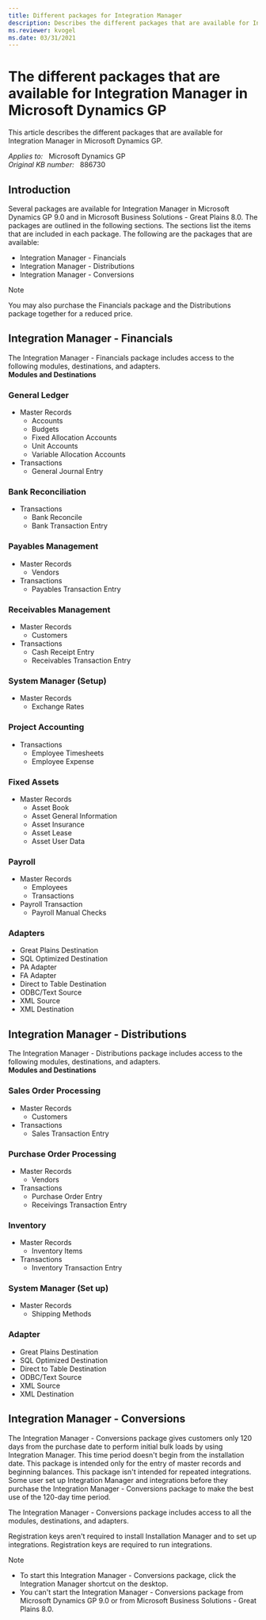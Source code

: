 ```yaml
---
title: Different packages for Integration Manager
description: Describes the different packages that are available for Integration Manager in Microsoft Dynamics GP.
ms.reviewer: kvogel
ms.date: 03/31/2021
---
```

# The different packages that are available for Integration Manager in Microsoft Dynamics GP

This article describes the different packages that are available for Integration Manager in Microsoft Dynamics GP.

_Applies to:_ &nbsp; Microsoft Dynamics GP  
_Original KB number:_ &nbsp; 886730

## Introduction

Several packages are available for Integration Manager in Microsoft Dynamics GP 9.0 and in Microsoft Business Solutions - Great Plains 8.0. The packages are outlined in the following sections. The sections list the items that are included in each package. The following are the packages that are available:

- Integration Manager - Financials
- Integration Manager - Distributions
- Integration Manager - Conversions

> [!NOTE]
> You may also purchase the Financials package and the Distributions package together for a reduced price.

## Integration Manager - Financials

The Integration Manager - Financials package includes access to the following modules, destinations, and adapters.  
**Modules and Destinations**

### General Ledger

- Master Records
  - Accounts
  - Budgets
  - Fixed Allocation Accounts
  - Unit Accounts
  - Variable Allocation Accounts
- Transactions
  - General Journal Entry

### Bank Reconciliation

- Transactions
  - Bank Reconcile
  - Bank Transaction Entry

### Payables Management

- Master Records
  - Vendors
- Transactions
  - Payables Transaction Entry

### Receivables Management

- Master Records
  - Customers
- Transactions
  - Cash Receipt Entry
  - Receivables Transaction Entry

### System Manager (Setup)

- Master Records
  - Exchange Rates

### Project Accounting

- Transactions
  - Employee Timesheets
  - Employee Expense

### Fixed Assets

- Master Records
  - Asset Book
  - Asset General Information
  - Asset Insurance
  - Asset Lease
  - Asset User Data

### Payroll

- Master Records
  - Employees
  - Transactions
- Payroll Transaction
  - Payroll Manual Checks

### Adapters  

- Great Plains Destination
- SQL Optimized Destination
- PA Adapter
- FA Adapter
- Direct to Table Destination
- ODBC/Text Source
- XML Source
- XML Destination

## Integration Manager - Distributions

The Integration Manager - Distributions package includes access to the following modules, destinations, and adapters.  
**Modules and Destinations**  

### Sales Order Processing  

- Master Records
  - Customers
- Transactions
  - Sales Transaction Entry

### Purchase Order Processing

- Master Records
  - Vendors
- Transactions
  - Purchase Order Entry
  - Receivings Transaction Entry

### Inventory

- Master Records
  - Inventory Items
- Transactions
  - Inventory Transaction Entry

### System Manager (Set up)

- Master Records
  - Shipping Methods

### Adapter

- Great Plains Destination
- SQL Optimized Destination
- Direct to Table Destination
- ODBC/Text Source
- XML Source
- XML Destination

## Integration Manager - Conversions

The Integration Manager - Conversions package gives customers only 120 days from the purchase date to perform initial bulk loads by using Integration Manager. This time period doesn't begin from the installation date. This package is intended only for the entry of master records and beginning balances. This package isn't intended for repeated integrations. Some user set up Integration Manager and integrations before they purchase the Integration Manager - Conversions package to make the best use of the 120-day time period.

The Integration Manager - Conversions package includes access to all the modules, destinations, and adapters.

Registration keys aren't required to install Installation Manager and to set up integrations. Registration keys are required to run integrations.

> [!NOTE]
>
> - To start this Integration Manager - Conversions package, click the Integration Manager shortcut on the desktop.
> - You can't start the Integration Manager - Conversions package from Microsoft Dynamics GP 9.0 or from Microsoft Business Solutions - Great Plains 8.0.
